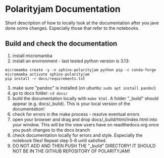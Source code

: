 # Polarityjam Documentation
Short description of how to locally look at the documentation after you jave done some changes. 
Especially those that refer to the notebooks.


## Build and check the documentation
1. install micromamba
2. install an environment - last tested python version is 3.13:
```
micromamba create -y -n sphinx-polarityjam python pip -c conda-forge
micromamba activate sphinx-polarityjam
pip install -r docs/requirements.txt
```
3. make sure "pandoc" is installed (on ubuntu: `sudo apt install pandoc`)
4. go to docs folder: `cd docs/`
5. build the documentation locally with `make html`. A folder "_build" should appear (e.g. docs/_build). 
This is your local version of the documentation!
6. check for errors in the make process - resolve eventual errors
7. open your browser and drag and drop docs/_build/html/index.html into your window.
This will be the view users have on readthedocs.org once you push changes to the docs branch
8. check documentation locally for errors and style. Especially the notebook files! Repeat step 5-8 until satisfied.
9. DO NOT ADD AND THEN PUSH THE "_build" DIRECTORY! IT SHOULD NOT BE IN THE GITHUB REPOSITORY OF POLARITYJAM!




